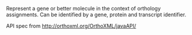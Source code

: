 Represent a gene or better molecule in the context of orthology assignments. Can be identified by a gene, protein and transcript identifier. 

API spec from
http://orthoxml.org/OrthoXML/javaAPI/